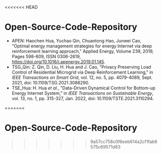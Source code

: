<<<<<<< HEAD
# Open-Source-Code-Repository

* APEN: Haochen Hua, Yuchao Qin, Chuantong Hao, Junwei Cao, "Optimal energy management strategies for energy Internet via deep reinforcement learning approach," Applied Energy, Volume 239, 2019, Pages 598-609, ISSN 0306-2619,
  https://doi.org/10.1016/j.apenergy.2019.01.145.
* TSG_Qin: Z. Qin, D. Liu, H. Hua and J. Cao, "Privacy Preserving Load Control of Residential Microgrid via Deep Reinforcement Learning," in *IEEE Transactions on Smart Grid*, vol. 12, no. 5, pp. 4079-4089, Sept. 2021, doi: 10.1109/TSG.2021.3088290. 
* TSE_Hua: H. Hua *et al*., "Data-Driven Dynamical Control for Bottom-up Energy Internet System," in *IEEE Transactions on Sustainable Energy*, vol. 13, no. 1, pp. 315-327, Jan. 2022, doi: 10.1109/TSTE.2021.3110294.

=======
# Open-Source-Code-Repository
>>>>>>> 9a57cc758c0f6eeb614a2cf1fab6575c69571d83
